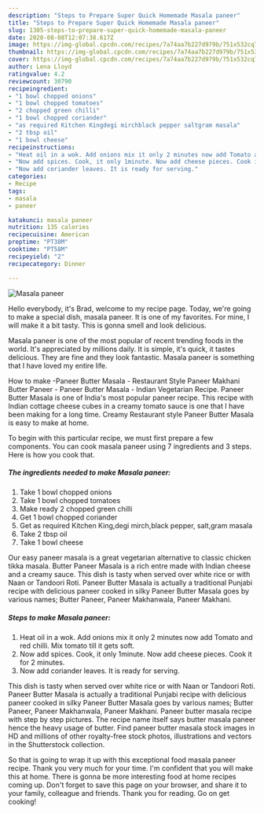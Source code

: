 ```yaml
---
description: "Steps to Prepare Super Quick Homemade Masala paneer"
title: "Steps to Prepare Super Quick Homemade Masala paneer"
slug: 1305-steps-to-prepare-super-quick-homemade-masala-paneer
date: 2020-08-08T12:07:38.617Z
image: https://img-global.cpcdn.com/recipes/7a74aa7b227d979b/751x532cq70/masala-paneer-recipe-main-photo.jpg
thumbnail: https://img-global.cpcdn.com/recipes/7a74aa7b227d979b/751x532cq70/masala-paneer-recipe-main-photo.jpg
cover: https://img-global.cpcdn.com/recipes/7a74aa7b227d979b/751x532cq70/masala-paneer-recipe-main-photo.jpg
author: Lena Lloyd
ratingvalue: 4.2
reviewcount: 30790
recipeingredient:
- "1 bowl chopped onions"
- "1 bowl chopped tomatoes"
- "2 chopped green chilli"
- "1 bowl chopped coriander"
- "as required Kitchen Kingdegi mirchblack pepper saltgram masala"
- "2 tbsp oil"
- "1 bowl cheese"
recipeinstructions:
- "Heat oil in a wok. Add onions mix it only 2 minutes now add Tomato and red chilli. Mix tomato till it gets soft."
- "Now add spices. Cook, it only 1minute. Now add cheese pieces. Cook it for 2 minutes."
- "Now add coriander leaves. It is ready for serving."
categories:
- Recipe
tags:
- masala
- paneer

katakunci: masala paneer 
nutrition: 135 calories
recipecuisine: American
preptime: "PT38M"
cooktime: "PT58M"
recipeyield: "2"
recipecategory: Dinner

---
```



![Masala paneer](https://img-global.cpcdn.com/recipes/7a74aa7b227d979b/751x532cq70/masala-paneer-recipe-main-photo.jpg)

Hello everybody, it's Brad, welcome to my recipe page. Today, we're going to make a special dish, masala paneer. It is one of my favorites. For mine, I will make it a bit tasty. This is gonna smell and look delicious.

Masala paneer is one of the most popular of recent trending foods in the world. It's appreciated by millions daily. It is simple, it's quick, it tastes delicious. They are fine and they look fantastic. Masala paneer is something that I have loved my entire life.

How to make -Paneer Butter Masala - Restaurant Style Paneer Makhani Butter Paneer - Paneer Butter Masala - Indian Vegetarian Recipe. Paneer Butter Masala is one of India&#39;s most popular paneer recipe. This recipe with Indian cottage cheese cubes in a creamy tomato sauce is one that I have been making for a long time. Creamy Restaurant style Paneer Butter Masala is easy to make at home.


To begin with this particular recipe, we must first prepare a few components. You can cook masala paneer using 7 ingredients and 3 steps. Here is how you cook that.

<!--inarticleads1-->

##### The ingredients needed to make Masala paneer:

1. Take 1 bowl chopped onions
1. Take 1 bowl chopped tomatoes
1. Make ready 2 chopped green chilli
1. Get 1 bowl chopped coriander
1. Get as required Kitchen King,degi mirch,black pepper, salt,gram masala
1. Take 2 tbsp oil
1. Take 1 bowl cheese


Our easy paneer masala is a great vegetarian alternative to classic chicken tikka masala. Butter Paneer Masala is a rich entre made with Indian cheese and a creamy sauce. This dish is tasty when served over white rice or with Naan or Tandoori Roti. Paneer Butter Masala is actually a traditional Punjabi recipe with delicious paneer cooked in silky Paneer Butter Masala goes by various names; Butter Paneer, Paneer Makhanwala, Paneer Makhani. 

<!--inarticleads2-->

##### Steps to make Masala paneer:

1. Heat oil in a wok. Add onions mix it only 2 minutes now add Tomato and red chilli. Mix tomato till it gets soft.
1. Now add spices. Cook, it only 1minute. Now add cheese pieces. Cook it for 2 minutes.
1. Now add coriander leaves. It is ready for serving.


This dish is tasty when served over white rice or with Naan or Tandoori Roti. Paneer Butter Masala is actually a traditional Punjabi recipe with delicious paneer cooked in silky Paneer Butter Masala goes by various names; Butter Paneer, Paneer Makhanwala, Paneer Makhani. Paneer butter masala recipe with step by step pictures. The recipe name itself says butter masala paneer hence the heavy usage of butter. Find paneer butter masala stock images in HD and millions of other royalty-free stock photos, illustrations and vectors in the Shutterstock collection. 

So that is going to wrap it up with this exceptional food masala paneer recipe. Thank you very much for your time. I'm confident that you will make this at home. There is gonna be more interesting food at home recipes coming up. Don't forget to save this page on your browser, and share it to your family, colleague and friends. Thank you for reading. Go on get cooking!
